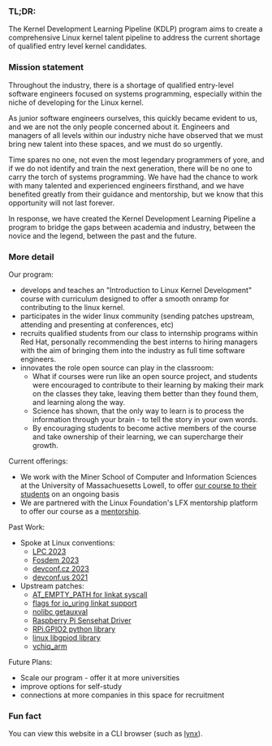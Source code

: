 ### TL;DR:

The Kernel Development Learning Pipeline (KDLP) program aims to create a comprehensive Linux kernel talent pipeline to address the current shortage of qualified entry level kernel candidates. 

### Mission statement

Throughout the industry, there is a shortage of qualified entry-level software engineers focused on systems programming, especially within the niche of developing for the Linux kernel.

As junior software engineers ourselves, this quickly became evident to us, and we are not the only people concerned about it.
Engineers and managers of all levels within our industry niche have observed that we must bring new talent into these spaces, and we must do so urgently.

Time spares no one, not even the most legendary programmers of yore, and if we do not identify and train the next generation,
there will be no one to carry the torch of systems programming.
We have had the chance to work with many talented and experienced engineers firsthand, and we have benefited greatly from their guidance and mentorship, but we know that this opportunity will not last forever.

In response, we have created the Kernel Development Learning Pipeline a program to bridge the gaps between academia and industry, between the novice and the legend, between the past and the future.

### More detail

Our program:

 - develops and teaches an "Introduction to Linux Kernel Development" course with curriculum designed to offer a smooth onramp for contributing to the linux kernel.
 - participates in the wider linux community (sending patches upstream, attending and presenting at conferences, etc)
 - recruits qualified students from our class to internship programs within Red Hat, personally recommending the best interns to hiring managers with the aim of bringing them into the industry as full time software engineers.
 - innovates the role open source can play in the classroom:
   - What if courses were run like an open source project, and students were encouraged to contribute to their learning by making their mark on the classes they take, leaving them better than they found them, and learning along the way.
   - Science has shown, that the only way to learn is to process the information through your brain - to tell the story in your own words.
   - By encouraging students to become active members of the course and take ownership of their learning, we can supercharge their growth.

Current offerings:

 - We work with the Miner School of Computer and Information Sciences at the University of Massachuesetts Lowell, to offer [our course to their students](https://www.uml.edu/catalog/courses/COMP/3085) on an ongoing basis
 - We are partnered with the Linux Foundation's LFX mentorship platform to offer our course as a [mentorship](https://mentorship.lfx.linuxfoundation.org/project/958fe36a-d763-4422-81af-c5ecf2465957).

Past Work:

 - Spoke at Linux conventions:
    - [LPC 2023](https://lpc.events/event/17/contributions/1554/)
    - [Fosdem 2023](https://archive.fosdem.org/2023/schedule/event/kdlp_kernel_devel_learning_pipeline/)
    - [devconf.cz 2023](https://devconfcz2023.sched.com/event/1MYmM/kernel-development-learning-pipeline-kdlp)
    - [devconf.us 2021](https://devconfus2021.sched.com/event/lkgk/fedora-linux-for-the-raspberry-pi-platform)
  - Upstream patches:
    - [AT_EMPTY_PATH for linkat syscall](https://lore.kernel.org/all/20231110170615.2168372-1-cmirabil@redhat.com/)
    - [flags for io_uring linkat support](https://lore.kernel.org/all/20231120105545.1209530-1-cmirabil@redhat.com/)
    - [nolibc getauxval](https://lore.kernel.org/all/20240116181147.2230944-1-cmirabil@redhat.com/)
    - [Raspberry Pi Sensehat Driver](https://lore.kernel.org/lkml/20220823174158.45579-1-cmirabil@redhat.com/)
    - [RPi.GPIO2 python library](https://pypi.org/project/RPi.GPIO2/)
    - [linux libgpiod library](https://lore.kernel.org/linux-gpio/20191203192305.31722-1-jsavitz@redhat.com/)
    - [vchiq_arm](https://lore.kernel.org/all/20211014223230.451659-1-mguma@redhat.com/)

Future Plans:

 - Scale our program - offer it at more universities
 - improve options for self-study
 - connections at more companies in this space for recruitment

### Fun fact

You can view this website in a CLI browser (such as [lynx](https://lynx.invisible-island.net/lynx2.8.9/index.html)).
